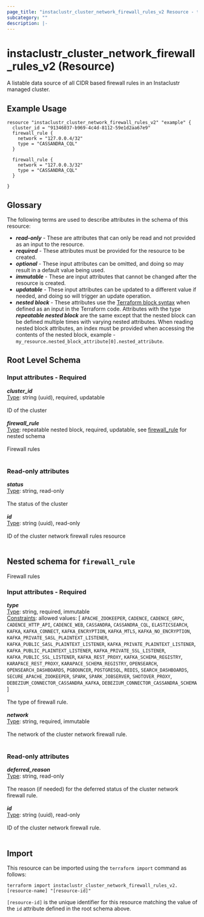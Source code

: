 ```yaml
---
page_title: "instaclustr_cluster_network_firewall_rules_v2 Resource - terraform-provider-instaclustr"
subcategory: ""
description: |-
---
```


# instaclustr_cluster_network_firewall_rules_v2 (Resource)
A listable data source of all CIDR based firewall rules in an Instaclustr managed cluster.
## Example Usage
```
resource "instaclustr_cluster_network_firewall_rules_v2" "example" {
  cluster_id = "91346037-b969-4c4d-8112-59e1d2aa67e9"
  firewall_rule {
    network = "127.0.0.4/32"
    type = "CASSANDRA_CQL"
  }

  firewall_rule {
    network = "127.0.0.3/32"
    type = "CASSANDRA_CQL"
  }

}
```
## Glossary
The following terms are used to describe attributes in the schema of this resource:
- **_read-only_** - These are attributes that can only be read and not provided as an input to the resource.
- **_required_** - These attributes must be provided for the resource to be created.
- **_optional_** - These input attributes can be omitted, and doing so may result in a default value being used.
- **_immutable_** - These are input attributes that cannot be changed after the resource is created.
- **_updatable_** - These input attributes can be updated to a different value if needed, and doing so will trigger an update operation.
- **_nested block_** - These attributes use the [Terraform block syntax](https://www.terraform.io/language/attr-as-blocks) when defined as an input in the Terraform code. Attributes with the type **_repeatable nested block_** are the same except that the nested block can be defined multiple times with varying nested attributes. When reading nested block attributes, an index must be provided when accessing the contents of the nested block, example - `my_resource.nested_block_attribute[0].nested_attribute`.
## Root Level Schema
### Input attributes - Required
*___cluster_id___*<br>
<ins>Type</ins>: string (uuid), required, updatable<br>
<br>ID of the cluster<br><br>
*___firewall_rule___*<br>
<ins>Type</ins>: repeatable nested block, required, updatable, see [firewall_rule](#nested--firewall_rule) for nested schema<br>
<br>Firewall rules<br><br>
### Read-only attributes
*___status___*<br>
<ins>Type</ins>: string, read-only<br>
<br>The status of the cluster<br><br>
*___id___*<br>
<ins>Type</ins>: string (uuid), read-only<br>
<br>ID of the cluster network firewall rules resource<br><br>
<a id="nested--firewall_rule"></a>
## Nested schema for `firewall_rule`
Firewall rules<br>
### Input attributes - Required
*___type___*<br>
<ins>Type</ins>: string, required, immutable<br>
<ins>Constraints</ins>: allowed values: [ `APACHE_ZOOKEEPER`, `CADENCE`, `CADENCE_GRPC`, `CADENCE_HTTP_API`, `CADENCE_WEB`, `CASSANDRA`, `CASSANDRA_CQL`, `ELASTICSEARCH`, `KAFKA`, `KAFKA_CONNECT`, `KAFKA_ENCRYPTION`, `KAFKA_MTLS`, `KAFKA_NO_ENCRYPTION`, `KAFKA_PRIVATE_SASL_PLAINTEXT_LISTENER`, `KAFKA_PUBLIC_SASL_PLAINTEXT_LISTENER`, `KAFKA_PRIVATE_PLAINTEXT_LISTENER`, `KAFKA_PUBLIC_PLAINTEXT_LISTENER`, `KAFKA_PRIVATE_SSL_LISTENER`, `KAFKA_PUBLIC_SSL_LISTENER`, `KAFKA_REST_PROXY`, `KAFKA_SCHEMA_REGISTRY`, `KARAPACE_REST_PROXY`, `KARAPACE_SCHEMA_REGISTRY`, `OPENSEARCH`, `OPENSEARCH_DASHBOARDS`, `PGBOUNCER`, `POSTGRESQL`, `REDIS`, `SEARCH_DASHBOARDS`, `SECURE_APACHE_ZOOKEEPER`, `SPARK`, `SPARK_JOBSERVER`, `SHOTOVER_PROXY`, `DEBEZIUM_CONNECTOR_CASSANDRA_KAFKA`, `DEBEZIUM_CONNECTOR_CASSANDRA_SCHEMA` ]<br><br>The type of firewall rule.<br><br>
*___network___*<br>
<ins>Type</ins>: string, required, immutable<br>
<br>The network of the cluster network firewall rule.<br><br>
### Read-only attributes
*___deferred_reason___*<br>
<ins>Type</ins>: string, read-only<br>
<br>The reason (if needed) for the deferred status of the cluster network firewall rule.<br><br>
*___id___*<br>
<ins>Type</ins>: string (uuid), read-only<br>
<br>ID of the cluster network firewall rule.<br><br>
## Import
This resource can be imported using the `terraform import` command as follows:
```
terraform import instaclustr_cluster_network_firewall_rules_v2.[resource-name] "[resource-id]"
```
`[resource-id]` is the unique identifier for this resource matching the value of the `id` attribute defined in the root schema above.

